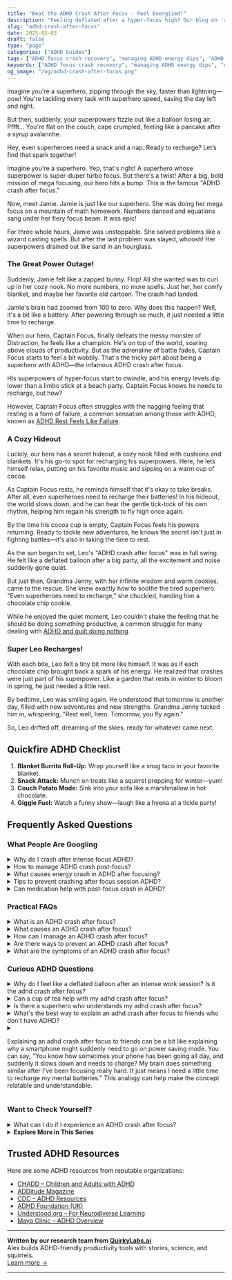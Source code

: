 ```yaml
---
title: "Beat the ADHD Crash After Focus - Feel Energized!"
description: "Feeling deflated after a hyper-focus high? Our blog on 'adhd crash after focus' offers a cozy hug of understanding and tips to recharge. You're not alone, superhero!"
slug: "adhd-crash-after-focus"
date: 2025-05-03
draft: false
type: "page"
categories: ["ADHD Guides"]
tags: ["ADHD focus crash recovery", "managing ADHD energy dips", "ADHD productivity tips", "emotional impact of ADHD fatigue", "strategies for post-focus ADHD crash", "coping with ADHD exhaustion", "rejuvenation tips for ADHD adults"]
keywords: ["ADHD focus crash recovery", "managing ADHD energy dips", "ADHD productivity tips", "emotional impact of ADHD fatigue", "strategies for post-focus ADHD crash", "coping with ADHD exhaustion", "rejuvenation tips for ADHD adults"]
og_image: "/og/adhd-crash-after-focus.png"
---
```


Imagine you're a superhero, zipping through the sky, faster than lightning—pow! You're tackling every task with superhero speed, saving the day left and right.

But then, suddenly, your superpowers fizzle out like a balloon losing air. Pffft... You're flat on the couch, cape crumpled, feeling like a pancake after a syrup avalanche.

Hey, even superheroes need a snack and a nap. Ready to recharge? Let’s find that spark together!

Imagine you're a superhero. Yep, that's right! A superhero whose superpower is super-duper turbo focus. But there's a twist! After a big, bold mission of mega focusing, our hero hits a bump. This is the famous "ADHD crash after focus."

Now, meet Jamie. Jamie is just like our superhero. She was doing her mega focus on a mountain of math homework. Numbers danced and equations sang under her fiery focus beam. It was epic!

For three whole hours, Jamie was unstoppable. She solved problems like a wizard casting spells. But after the last problem was slayed, whoosh! Her superpowers drained out like sand in an hourglass.

### The Great Power Outage!

Suddenly, Jamie felt like a zapped bunny. Flop! All she wanted was to curl up in her cozy nook. No more numbers, no more spells. Just her, her comfy blanket, and maybe her favorite old cartoon. The crash had landed.

Jamie's brain had zoomed from 100 to zero. Why does this happen? Well, it's a bit like a battery. After powering through so much, it just needed a little time to recharge.

When our hero, Captain Focus, finally defeats the messy monster of Distraction, he feels like a champion. He's on top of the world, soaring above clouds of productivity. But as the adrenaline of battle fades, Captain Focus starts to feel a bit wobbly. That's the tricky part about being a superhero with ADHD—the infamous ADHD crash after focus. 

His superpowers of hyper-focus start to dwindle, and his energy levels dip lower than a limbo stick at a beach party. Captain Focus knows he needs to recharge, but how?

However, Captain Focus often struggles with the nagging feeling that resting is a form of failure, a common sensation among those with ADHD, known as [ADHD Rest Feels Like Failure](/pages/adhd-rest-feels-like-failure/).

### A Cozy Hideout

Luckily, our hero has a secret hideout, a cozy nook filled with cushions and blankets. It's his go-to spot for recharging his superpowers. Here, he lets himself relax, putting on his favorite music and sipping on a warm cup of cocoa.

As Captain Focus rests, he reminds himself that it's okay to take breaks. After all, even superheroes need to recharge their batteries! In his hideout, the world slows down, and he can hear the gentle tick-tock of his own rhythm, helping him regain his strength to fly high once again.

By the time his cocoa cup is empty, Captain Focus feels his powers returning. Ready to tackle new adventures, he knows the secret isn't just in fighting battles—it's also in taking the time to rest.

As the sun began to set, Leo's "ADHD crash after focus" was in full swing. He felt like a deflated balloon after a big party, all the excitement and noise suddenly gone quiet.

But just then, Grandma Jenny, with her infinite wisdom and warm cookies, came to the rescue. She knew exactly how to soothe the tired superhero. "Even superheroes need to recharge," she chuckled, handing him a chocolate chip cookie.

While he enjoyed the quiet moment, Leo couldn't shake the feeling that he should be doing something productive, a common struggle for many dealing with [ADHD and guilt doing nothing](/pages/adhd-and-guilt-doing-nothing/).

### Super Leo Recharges!

With each bite, Leo felt a tiny bit more like himself. It was as if each chocolate chip brought back a spark of his energy. He realized that crashes were just part of his superpower. Like a garden that rests in winter to bloom in spring, he just needed a little rest.

By bedtime, Leo was smiling again. He understood that tomorrow is another day, filled with new adventures and new strengths. Grandma Jenny tucked him in, whispering, "Rest well, hero. Tomorrow, you fly again."

So, Leo drifted off, dreaming of the skies, ready for whatever came next.

## Quickfire ADHD Checklist

1. **Blanket Burrito Roll-Up:** Wrap yourself like a snug taco in your favorite blanket.
2. **Snack Attack:** Munch on treats like a squirrel prepping for winter—yum!
3. **Couch Potato Mode:** Sink into your sofa like a marshmallow in hot chocolate.
4. **Giggle Fuel:** Watch a funny show—laugh like a hyena at a tickle party!

## Frequently Asked Questions



### What People Are Googling

<details><summary>Why do I crash after intense focus ADHD?</summary><p>It's completely normal to feel a crash after a period of intense focus, especially with ADHD. When you focus intensely, your brain is using up a lot of its cognitive resources, much like a sprinter uses up energy in a race. This can lead to feeling mentally exhausted once the task is over, as your brain needs time to recharge and recover. Remember, it's okay to give yourself permission to rest and rejuvenate after these intense focus sessions — it's just part of how you can manage your energy and continue to do your best.</p></details>
<details><summary>How to manage ADHD crash post-focus?</summary><p>Experiencing a crash after a period of intense focus can be really challenging with ADHD. A cozy way to manage this is first by acknowledging that it's okay to feel this way and giving yourself permission to take a break. Consider engaging in a soothing activity like sipping some tea, wrapping up in a blanket, or taking a short walk outside. Also, setting up a gentle routine for these moments can help you recover more smoothly and prepare you for the next round of focus when you're ready. Remember, taking care of yourself isn't just nice, it's necessary!</p></details>
<details><summary>What causes energy crash in ADHD after focusing?</summary><p>When you have ADHD, an energy crash after a period of intense focus is quite common, and it's completely understandable why it happens. This phenomenon often occurs because focusing demands a lot of mental energy and effort from your brain, much like running a sprint would from your muscles. When the task is complete or your concentration breaks, your brain can suddenly feel depleted or exhausted, leading to that energy crash. Remember, it's okay to allow yourself some rest after intense mental activities — it's just like catching your breath after a good run!</p></details>
<details><summary>Tips to prevent crashing after focus session ADHD?</summary><p>Absolutely, managing energy after a focus session is crucial! One effective strategy is to schedule short, enjoyable breaks throughout your task times — think of these as mini-rewards that refresh your mind. It's also helpful to have a small, protein-rich snack afterwards to stabilize your blood sugar, which can prevent that crash feeling. Lastly, a gentle transition from high-focus activities to more relaxing ones can ease the shift in your mental state, keeping you feeling balanced and calm.</p></details>
<details><summary>Can medication help with post-focus crash in ADHD?</summary><p>Absolutely, medication can be quite helpful in managing the post-focus crash that some individuals with ADHD experience after intense periods of concentration. This crash often occurs as the effects of medication taper off, so adjusting the type or timing of medication might help smooth out these transitions. It's really important to work closely with your healthcare provider to tailor a treatment plan that fits your specific needs. They can help you find the right balance to support your energy levels throughout the day.</p></details>



### Practical FAQs

<details><summary>What is an ADHD crash after focus?</summary><p>An ADHD crash after a period of intense focus is like your brain deciding to take a sudden, unplanned nap. After you've spent a lot of mental energy concentrating and keeping on track, your brain might feel exhausted, making you feel unusually tired, moody, or even a bit foggy. It's like your mind has been running a marathon and now it needs a cozy, quiet spot to rest and recharge. Remember, it's perfectly okay to give yourself a break, cozy up with a favorite blanket, and take the time to gently replenish your energy.</p></details>
<details><summary>What causes an ADHD crash after focus?</summary><p>Great question! An ADHD crash after a period of intense focus, often known as "hyperfocus," can occur because you’ve used up a lot of your mental energy. Think of it like having a mental battery that gets drained; after being deeply engrossed in a task, your brain might need a bit of a recharge. It's totally normal and just a sign that you might need to take a cozy break, have a snack, or do a gentle activity to help your brain recover and get ready for the next task. Remember, taking care of yourself is key!</p></details>
<details><summary>How can I manage an ADHD crash after focus?</summary><p>Experiencing a crash after a period of focused activity is quite common with ADHD, and it's important to be gentle with yourself during these times. Consider creating a cozy, comforting environment for yourself to recuperate in—soft pillows, a favorite blanket, or a soothing cup of tea can be wonderfully nurturing. It’s also helpful to have a small, low-energy activity that you enjoy, like reading a book or listening to a podcast, to help you ease back into your regular rhythm. Remember, these crashes are a normal part of the cycle, and allowing yourself time to recover is not just okay; it’s necessary for your well-being.</p></details>
<details><summary>Are there ways to prevent an ADHD crash after focus?</summary><p>Absolutely, managing an ADHD crash after a period of intense focus is all about gentle transitions and self-care. One effective strategy is to schedule short breaks during your focus periods to prevent over-exertion. Try incorporating activities you find relaxing or rejuvenating, like a brief walk, some stretching, or a favorite hobby. Also, after a heavy focus session, give yourself permission to have a quieter, slower-paced activity to help your mind and body recalibrate. These little pauses can be wonderfully restorative!</p></details>
<details><summary>What are the symptoms of an ADHD crash after focus?</summary><p>Absolutely, it's good to be aware of how you feel after intense focus! An ADHD crash might feel like you've suddenly hit a wall of exhaustion. You could experience mental fog, irritability, or even a sense of being emotionally overwhelmed. It's like your brain has run a marathon and now it needs some serious rest and maybe a little treat to recuperate. Remember, it's perfectly okay to take a break and recharge – you've earned it!</p></details>



### Curious ADHD Questions

<details><summary>Why do I feel like a deflated balloon after an intense work session? Is it the adhd crash after focus?</summary><p>Absolutely, what you're experiencing is quite common among those of us with ADHD, and it sounds a lot like the "ADHD crash" after a period of intense focus. When you pour all your energy into concentrating, which isn't always easy with ADHD, your brain can get a bit tired afterward, just like how your muscles feel after a good workout. This crash can feel like all your mental air has been let out, leaving you feeling drained or even a bit foggy. Remember, it's perfectly okay to give yourself some time to recharge with something relaxing that you enjoy—think of it as a cozy, well-deserved break for your hard-working brain.</p></details>
<details><summary>Can a cup of tea help with my adhd crash after focus?</summary><p>Absolutely, a cup of tea can be a comforting choice after a focus-heavy period! When you feel that post-focus crash, a warm cup of tea can soothe and provide a gentle transition to less intense activities. Opt for teas like chamomile or green tea, which can offer calming or rejuvenating effects respectively. It's a simple, nurturing way to care for yourself and ease the shift from high focus to relaxation.</p></details>
<details><summary>Is there a superhero who understands my adhd crash after focus?</summary><p>Absolutely, feeling that post-focus crash can really make you feel like you're not alone in your experiences. While there isn’t a superhero who specifically deals with ADHD, many characters in comics and films go through intense periods of focus followed by significant exhaustion, which is quite relatable. Think of superheroes who must retreat and recover after battling it out or using their powers intensely—this is not unlike managing and recuperating from an ADHD focus crash. Remember, just like these heroes, taking time to rest and recharge isn't just okay; it's essential to your superpowers!</p></details>
<details><summary>What's the best way to explain an adhd crash after focus to friends who don't have ADHD?</summary><p>Absolutely, explaining an ADHD crash can be a bit like describing why you’re suddenly out of battery after being super energized. You might say, "You know how sometimes your phone goes from 100% to 10% really fast when you've been using it non-stop? It's like that. After a period of intense focus, my energy just plummets, and I need some time to recharge quietly." This analogy can help your friends visualize what happens in a relatable way, making it easier for them to understand why you need that downtime.</p></details>
<details><summary><p>Explaining an adhd crash after focus to friends can be a bit like explaining why a smartphone might suddenly need to go on power saving mode. You can say, "You know how sometimes your phone has been going all day, and suddenly it slows down and needs to charge? My brain does something similar after I've been focusing really hard. It just means I need a little time to recharge my mental batteries." This analogy can help make the concept relatable and understandable.</p></summary><p>Absolutely, that's a wonderful analogy to use! It's spot on because just like our phones, our brains can only handle so much before needing a break. When you explain it like that, it can help your friends see that taking a break to recharge isn’t just okay; it’s necessary. This kind of clear and relatable explanation can foster understanding and empathy among your friends, making it easier for them to support you when you need that essential downtime.</p></details>



### Want to Check Yourself?

<details><summary>What can I do if I experience an ADHD crash after focus?</summary><p>Experiencing a crash after a period of intense focus is quite common when you have ADHD, and it's important to handle it with care. First, give yourself permission to rest; your brain has been doing some heavy lifting! Create a cozy, comfortable space where you can relax, perhaps with a favorite blanket or a soothing cup of tea. Gentle activities like listening to soft music or reading a light book can also help you gradually transition from your focused state to a more relaxed mode. Remember, these crashes are a sign you've been working hard, so be gentle with yourself.</p></details>

<script type="application/ld+json">
{
  "@context": "https://schema.org",
  "@type": "FAQPage",
  "mainEntity": [
    {
      "@type": "Question",
      "name": "Why do I crash after intense focus ADHD?",
      "acceptedAnswer": {
        "@type": "Answer",
        "text": "It's completely normal to feel a crash after a period of intense focus, especially with ADHD. When you focus intensely, your brain is using up a lot of its cognitive resources, much like a sprinter uses up energy in a race. This can lead to feeling mentally exhausted once the task is over, as your brain needs time to recharge and recover. Remember, it's okay to give yourself permission to rest and rejuvenate after these intense focus sessions \u2014 it's just part of how you can manage your energy and continue to do your best."
      }
    },
    {
      "@type": "Question",
      "name": "How to manage ADHD crash post-focus?",
      "acceptedAnswer": {
        "@type": "Answer",
        "text": "Experiencing a crash after a period of intense focus can be really challenging with ADHD. A cozy way to manage this is first by acknowledging that it's okay to feel this way and giving yourself permission to take a break. Consider engaging in a soothing activity like sipping some tea, wrapping up in a blanket, or taking a short walk outside. Also, setting up a gentle routine for these moments can help you recover more smoothly and prepare you for the next round of focus when you're ready. Remember, taking care of yourself isn't just nice, it's necessary!"
      }
    },
    {
      "@type": "Question",
      "name": "What causes energy crash in ADHD after focusing?",
      "acceptedAnswer": {
        "@type": "Answer",
        "text": "When you have ADHD, an energy crash after a period of intense focus is quite common, and it's completely understandable why it happens. This phenomenon often occurs because focusing demands a lot of mental energy and effort from your brain, much like running a sprint would from your muscles. When the task is complete or your concentration breaks, your brain can suddenly feel depleted or exhausted, leading to that energy crash. Remember, it's okay to allow yourself some rest after intense mental activities \u2014 it's just like catching your breath after a good run!"
      }
    },
    {
      "@type": "Question",
      "name": "Tips to prevent crashing after focus session ADHD?",
      "acceptedAnswer": {
        "@type": "Answer",
        "text": "Absolutely, managing energy after a focus session is crucial! One effective strategy is to schedule short, enjoyable breaks throughout your task times \u2014 think of these as mini-rewards that refresh your mind. It's also helpful to have a small, protein-rich snack afterwards to stabilize your blood sugar, which can prevent that crash feeling. Lastly, a gentle transition from high-focus activities to more relaxing ones can ease the shift in your mental state, keeping you feeling balanced and calm."
      }
    },
    {
      "@type": "Question",
      "name": "Can medication help with post-focus crash in ADHD?",
      "acceptedAnswer": {
        "@type": "Answer",
        "text": "Absolutely, medication can be quite helpful in managing the post-focus crash that some individuals with ADHD experience after intense periods of concentration. This crash often occurs as the effects of medication taper off, so adjusting the type or timing of medication might help smooth out these transitions. It's really important to work closely with your healthcare provider to tailor a treatment plan that fits your specific needs. They can help you find the right balance to support your energy levels throughout the day."
      }
    }
  ]
}
</script>
<script type="application/ld+json">
{
  "@context": "https://schema.org",
  "@type": "Article",
  "author": {
    "@type": "Person",
    "name": "QuirkyLabs",
    "url": "https://quirkylabs.ai/about"
  },
  "headline": "\"Beat the ADHD Crash After Focus - Feel Energized!\"",
  "mainEntityOfPage": "https://blog.quirkylabs.ai/pages/adhd-crash-after-focus/",
  "datePublished": "2025-05-03"
}
</script>
<script type="application/ld+json">
{
  "@context": "https://schema.org",
  "@type": "BreadcrumbList",
  "itemListElement": [
    {
      "@type": "ListItem",
      "position": 1,
      "name": "Home",
      "item": "https://quirkylabs.ai/"
    },
    {
      "@type": "ListItem",
      "position": 2,
      "name": "Blog",
      "item": "https://blog.quirkylabs.ai/"
    },
    {
      "@type": "ListItem",
      "position": 3,
      "name": "\"Beat the ADHD Crash After Focus - Feel Energized!\"",
      "item": "https://blog.quirkylabs.ai/pages/adhd-crash-after-focus/"
    }
  ]
}
</script>

<details>
<summary><strong>Explore More in This Series</strong></summary>

- [Adhd Rest Doesnt Recharge](/pages/adhd-rest-doesnt-recharge/)
- [Adhd Breaks Trigger Panic](/pages/adhd-breaks-trigger-panic/)
- [Adhd Anxiety On Weekends](/pages/adhd-anxiety-on-weekends/)
- [Adhd Fear Of Stopping](/pages/adhd-fear-of-stopping/)
- [Adhd Cant Relax](/pages/adhd-cant-relax/)
- [Adhd Grind Or Collapse](/pages/adhd-grind-or-collapse/)
- [Adhd Can’T Just Chill](/pages/adhd-can’t-just-chill/)
- [Adhd Productivity Shame](/pages/adhd-productivity-shame/)
</details>



## Trusted ADHD Resources

Here are some ADHD resources from reputable organizations:

- [CHADD – Children and Adults with ADHD](https://chadd.org)
- [ADDitude Magazine](https://www.additudemag.com)
- [CDC – ADHD Resources](https://www.cdc.gov/ncbddd/adhd)
- [ADHD Foundation (UK)](https://www.adhdfoundation.org.uk)
- [Understood.org – For Neurodiverse Learning](https://www.understood.org)
- [Mayo Clinic – ADHD Overview](https://www.mayoclinic.org/diseases-conditions/adhd)


---

**Written by our research team from [QuirkyLabs.ai](https://quirkylabs.ai)**  
Alex builds ADHD-friendly productivity tools with stories, science, and squirrels.  
[Learn more →](https://quirkylabs.ai)

---